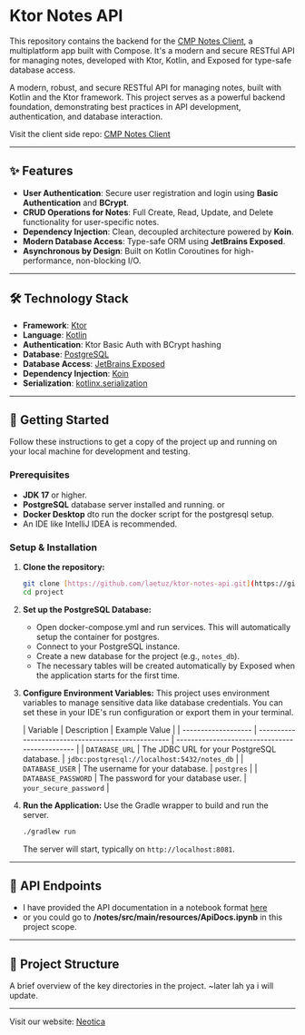 # Ktor Notes API

This repository contains the backend for the [CMP Notes Client](https://github.com/laetuz/CMP-Notes-Client), 
a multiplatform app built with Compose. 
It's a modern and secure RESTful API for managing notes, 
developed with Ktor, Kotlin, and Exposed for type-safe database access.

A modern, robust, and secure RESTful API for managing notes,
built with Kotlin and the Ktor framework. This project serves 
as a powerful backend foundation, demonstrating best practices in API development, 
authentication, and database interaction.

Visit the client side repo: [CMP Notes Client](https://github.com/laetuz/CMP-Notes-Client)

---

## ✨ Features

* **User Authentication**: Secure user registration and login using **Basic Authentication** and **BCrypt**.
* **CRUD Operations for Notes**: Full Create, Read, Update, and Delete functionality for user-specific notes.
* **Dependency Injection**: Clean, decoupled architecture powered by **Koin**.
* **Modern Database Access**: Type-safe ORM using **JetBrains Exposed**.
* **Asynchronous by Design**: Built on Kotlin Coroutines for high-performance, non-blocking I/O.

---

## 🛠️ Technology Stack

* **Framework**: [Ktor](httpshttps://ktor.io/)
* **Language**: [Kotlin](https://kotlinlang.org/)
* **Authentication**: Ktor Basic Auth with BCrypt hashing
* **Database**: [PostgreSQL](https://www.postgresql.org/)
* **Database Access**: [JetBrains Exposed](https://github.com/JetBrains/Exposed)
* **Dependency Injection**: [Koin](https://insert-koin.io/)
* **Serialization**: [kotlinx.serialization](https://github.com/Kotlin/kotlinx.serialization)

---

## 🚀 Getting Started

Follow these instructions to get a copy of the project up and running on your local machine for development and testing.

### Prerequisites

* **JDK 17** or higher.
* **PostgreSQL** database server installed and running. or
* **Docker Desktop** dto run the docker script for the postgresql setup.
* An IDE like IntelliJ IDEA is recommended.

### Setup & Installation

1.  **Clone the repository:**
    ```bash
    git clone [https://github.com/laetuz/ktor-notes-api.git](https://github.com/laetuz/ktor-notes-api.git)
    cd project
    ```

2.  **Set up the PostgreSQL Database:**
    * Open docker-compose.yml and run services. 
    This will automatically setup the container for postgres.
    * Connect to your PostgreSQL instance.
    * Create a new database for the project (e.g., `notes_db`).
    * The necessary tables will be created automatically by Exposed when the application starts for the first time.

3.  **Configure Environment Variables:**
    This project uses environment variables to manage sensitive data like database credentials. You can set these in your IDE's run configuration or export them in your terminal.

    | Variable            | Description                                        | Example Value                                  |
        | ------------------- | -------------------------------------------------- | ---------------------------------------------- |
    | `DATABASE_URL`      | The JDBC URL for your PostgreSQL database.         | `jdbc:postgresql://localhost:5432/notes_db`    |
    | `DATABASE_USER`     | The username for your database.                    | `postgres`                                     |
    | `DATABASE_PASSWORD` | The password for your database user.               | `your_secure_password`                         |

4.  **Run the Application:**
    Use the Gradle wrapper to build and run the server.
    ```bash
    ./gradlew run
    ```
    The server will start, typically on `http://localhost:8081`.

---

## 📖 API Endpoints

* I have provided the API documentation in a notebook format  [here](https://github.com/laetuz/ktor-notes-api/blob/main/src/main/resources/ApiDocs.ipynb)
* or you could go to **/notes/src/main/resources/ApiDocs.ipynb** in this project scope. 

---

## 📂 Project Structure

A brief overview of the key directories in the project. ~later lah ya i will update.

---

Visit our website: [Neotica](https://neotica.id)